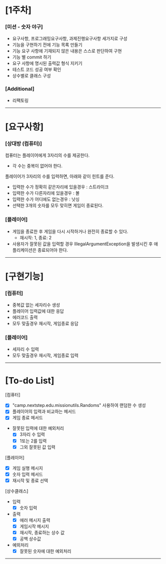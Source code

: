 # [1주차]

### [미션 - 숫자 야구]

- 요구사항, 프로그래밍요구사항, 과제진행요구사항 세가지로 구성
- 기능을 구현하기 전에 기능 목록 만들기
- 기능 요구 사항에 기재되지 않은 내용은 스스로 판단하여 구현
- 기능 별 commit 하기
- 요구 사항에 명시된 출력값 형식 지키기
- 테스트 코드 성공 여부 확인
- 상수별로 클래스 구성

### [Additional]

- 리팩토링

---

# [요구사항]

### [상대방 (컴퓨터)]

컴퓨터는 플레이어에게 3자리의 수를 제공한다.

- 각 수는 중복이 없어야 한다.

플레이어가 3자리의 수를 입력하면, 아래와 같이 힌트를 준다.

- 입력한 수가 정확히 같은자리에 있을경우 : 스트라이크
- 입력한 수가 다른자리에 있을경우 : 볼
- 입력한 수가 어디에도 없는경우 : 낫싱
- 선택한 3개의 숫자를 모두 맞히면 게임이 종료된다.

### [플레이어]

- 게임을 종료한 후 게임을 다시 시작하거나 완전히 종료할 수 있다.
    - 재시작: 1, 종료: 2
- 사용자가 잘못된 값을 입력할 경우 IllegalArgumentException을 발생시킨 후 애플리케이션은 종료되어야 한다.

---

# [구현기능]

### [컴퓨터]

- 중복값 없는 세자리수 생성
- 플레이어 입력값에 대한 응답
- 에러코드 출력
- 모두 맞출경우 재시작, 게임종료 응답

### [플레이어]

- 세자리 수 입력
- 모두 맞출경우 재시작, 게임종료 입력

---

# [To-do List]

[컴퓨터]

- [x] "camp.nextstep.edu.missionutils.Randoms" 사용하여 랜덤한 수 생성
- [x] 플레이어의 입력과 비교하는 메서드
- [x] 게임 종료 메서드
- 잘못된 입력에 대한 예외처리
  - [X] 3자리 수 입력
  - [X] 1또는 2를 입력
  - [X] 그외 잘못된 값 입력

[플레이어]

- [x] 게임 실행 메시지
- [x] 숫자 입력 메서드
- [x] 재시작 및 종료 선택

[상수클래스]

- 입력
    - [x] 숫자 입력
- 출력
    - [x] 에러 메시지 출력
    - [X] 게임시작 메시지
    - [X] 재시작, 종료하는 상수 값
    - [X] 공백 상수값
- 예외처리
    - [x] 잘못된 숫자에 대한 예외처리

---


